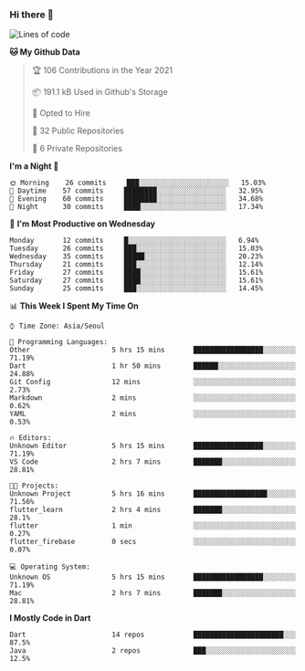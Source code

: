 ### Hi there 👋

<!--
**ska2519/ska2519** is a ✨ _special_ ✨ repository because its `README.md` (this file) appears on your GitHub profile.

Here are some ideas to get you started:

- 🔭 I’m currently working on ...
- 🌱 I’m currently learning ...
- 👯 I’m looking to collaborate on ...
- 🤔 I’m looking for help with ...
- 💬 Ask me about ...
- 📫 How to reach me: ...
- 😄 Pronouns: ...
- ⚡ Fun fact: ...
-->

<!--START_SECTION:waka-->
![Lines of code](https://img.shields.io/badge/From%20Hello%20World%20I%27ve%20Written-134411%20lines%20of%20code-blue)

**🐱 My Github Data** 

> 🏆 106 Contributions in the Year 2021
 > 
> 📦 191.1 kB Used in Github's Storage 
 > 
> 💼 Opted to Hire
 > 
> 📜 32 Public Repositories 
 > 
> 🔑 6 Private Repositories  
 > 
**I'm a Night 🦉** 

```text
🌞 Morning    26 commits     ███░░░░░░░░░░░░░░░░░░░░░░   15.03% 
🌆 Daytime    57 commits     ████████░░░░░░░░░░░░░░░░░   32.95% 
🌃 Evening    60 commits     ████████░░░░░░░░░░░░░░░░░   34.68% 
🌙 Night      30 commits     ████░░░░░░░░░░░░░░░░░░░░░   17.34%

```
📅 **I'm Most Productive on Wednesday** 

```text
Monday       12 commits     █░░░░░░░░░░░░░░░░░░░░░░░░   6.94% 
Tuesday      26 commits     ███░░░░░░░░░░░░░░░░░░░░░░   15.03% 
Wednesday    35 commits     █████░░░░░░░░░░░░░░░░░░░░   20.23% 
Thursday     21 commits     ███░░░░░░░░░░░░░░░░░░░░░░   12.14% 
Friday       27 commits     ████░░░░░░░░░░░░░░░░░░░░░   15.61% 
Saturday     27 commits     ████░░░░░░░░░░░░░░░░░░░░░   15.61% 
Sunday       25 commits     ███░░░░░░░░░░░░░░░░░░░░░░   14.45%

```


📊 **This Week I Spent My Time On** 

```text
⌚︎ Time Zone: Asia/Seoul

💬 Programming Languages: 
Other                    5 hrs 15 mins       █████████████████░░░░░░░░   71.19% 
Dart                     1 hr 50 mins        ██████░░░░░░░░░░░░░░░░░░░   24.88% 
Git Config               12 mins             ░░░░░░░░░░░░░░░░░░░░░░░░░   2.73% 
Markdown                 2 mins              ░░░░░░░░░░░░░░░░░░░░░░░░░   0.62% 
YAML                     2 mins              ░░░░░░░░░░░░░░░░░░░░░░░░░   0.53%

🔥 Editors: 
Unknown Editor           5 hrs 15 mins       █████████████████░░░░░░░░   71.19% 
VS Code                  2 hrs 7 mins        ███████░░░░░░░░░░░░░░░░░░   28.81%

🐱‍💻 Projects: 
Unknown Project          5 hrs 16 mins       ██████████████████░░░░░░░   71.56% 
flutter_learn            2 hrs 4 mins        ███████░░░░░░░░░░░░░░░░░░   28.1% 
flutter                  1 min               ░░░░░░░░░░░░░░░░░░░░░░░░░   0.27% 
flutter_firebase         0 secs              ░░░░░░░░░░░░░░░░░░░░░░░░░   0.07%

💻 Operating System: 
Unknown OS               5 hrs 15 mins       █████████████████░░░░░░░░   71.19% 
Mac                      2 hrs 7 mins        ███████░░░░░░░░░░░░░░░░░░   28.81%

```

**I Mostly Code in Dart** 

```text
Dart                     14 repos            ██████████████████████░░░   87.5% 
Java                     2 repos             ███░░░░░░░░░░░░░░░░░░░░░░   12.5%

```



<!--END_SECTION:waka-->


